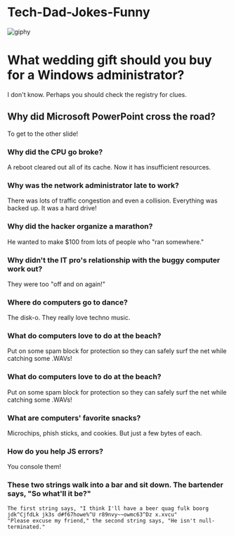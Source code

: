 # Tech-Dad-Jokes-Funny

![giphy](https://user-images.githubusercontent.com/31016815/77197593-b3ae1d00-6aa2-11ea-8cb6-3a0c7d479170.gif)






# What wedding gift should you buy for a Windows administrator?

I don't know. Perhaps you should check the registry for clues.


## Why did Microsoft PowerPoint cross the road?

To get to the other slide!


### Why did the CPU go broke?

A reboot cleared out all of its cache. Now it has insufficient resources.


### Why was the network administrator late to work?

There was lots of traffic congestion and even a collision. Everything was backed up. It was a hard drive!


### Why did the hacker organize a marathon?

He wanted to make $100 from lots of people who "ran somewhere."


### Why didn't the IT pro's relationship with the buggy computer work out?

They were too "off and on again!"


### Where do computers go to dance?

The disk-o. They really love techno music.


### What do computers love to do at the beach?

Put on some spam block for protection so they can safely surf the net while catching some .WAVs!


### What do computers love to do at the beach?

Put on some spam block for protection so they can safely surf the net while catching some .WAVs!


### What are computers' favorite snacks?

Microchips, phish sticks, and cookies. But just a few bytes of each.


### How do you help JS errors?

You console them!


### These two strings walk into a bar and sit down. The bartender says, "So what'll it be?"
    The first string says, "I think I'll have a beer quag fulk boorg jdk^CjfdLk jk3s d#f67howe%^U r89nvy~~owmc63^Dz x.xvcu"
    "Please excuse my friend," the second string says, "He isn't null-terminated."



